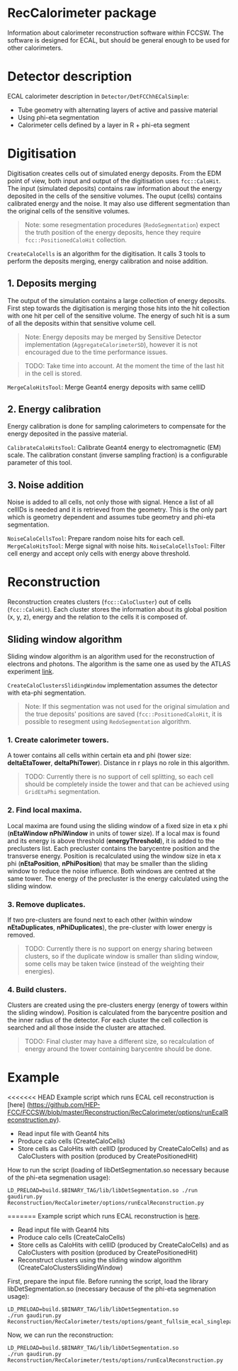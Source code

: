 RecCalorimeter package
===

Information about calorimeter reconstruction software within FCCSW. The software is designed for ECAL, but should be general enough to be used for other calorimeters.

# Detector description

ECAL calorimeter description in `Detector/DetFCChhECalSimple`:

* Tube geometry with alternating layers of active and passive material
* Using phi-eta segmentation
* Calorimeter cells defined by a layer in R + phi-eta segment

# Digitisation

Digitisation creates cells out of simulated energy deposits. From the EDM point of view, both input and output of the digitisation uses `fcc::CaloHit`.
The input (simulated deposits) contains raw information about the energy deposited in the cells of the sensitive volumes.
The ouput (cells) contains calibrated energy and the noise. It may also use different segmentation than the original cells of the sensitive volumes.

> Note: some resegmentation procedures (`RedoSegmentation`) expect the truth position of the energy deposits, hence they require `fcc::PositionedCaloHit` collection.

`CreateCaloCells` is an algorithm for the digitisation. It calls 3 tools to perform the deposits merging, energy calibration and noise addition.

## 1. Deposits merging

The output of the simulation contains a large collection of energy deposits. First step towards the digitisation is merging those hits into the hit collection with one hit per cell of the sensitive volume. The energy of such hit is a sum of all the deposits within that sensitive volume cell.

> Note: Energy deposits may be merged by Sensitive Detector implementation (`AggregateCalorimeterSD`), however it is not encouraged due to the time performance issues.

>TODO: Take time into account. At the moment the time of the last hit in the cell is stored.

`MergeCaloHitsTool`: Merge Geant4 energy deposits with same cellID

## 2. Energy calibration

Energy calibration is done for sampling calorimeters to compensate for the energy deposited in the passive material.

`CalibrateCaloHitsTool`: Calibrate Geant4 energy to electromagnetic (EM) scale. The calibration constant (inverse sampling fraction) is a configurable parameter of this tool.

## 3. Noise addition

Noise is added to all cells, not only those with signal. Hence a list of all cellIDs is needed and it is retrieved from the geometry. This is the only part which is geometry dependent and assumes tube geometry and phi-eta segmentation.

 `NoiseCaloCellsTool`: Prepare random noise hits for each cell.
 `MergeCaloHitsTool`: Merge signal with noise hits.
 `NoiseCaloCellsTool`: Filter cell energy and accept only cells with energy above threshold.


# Reconstruction

Reconstruction creates clusters (`fcc::CaloCluster`) out of cells (`fcc::CaloHit`). Each cluster stores the information about its global position (x, y, z), energy and the relation to the cells it is composed of.

## Sliding window algorithm

Sliding window algorithm is an algorithm used for the reconstruction of electrons and photons. The algorithm is the same one as used by the ATLAS experiment [link](https://cds.cern.ch/record/1099735?ln=de).

`CreateCaloClustersSlidingWindow` implementation assumes the detector with eta-phi segmentation.

> Note: If this segmentation was not used for the original simulation and the true deposits' positions are saved (`fcc::PositionedCaloHit`, it is possible to resegment using `RedoSegmentation` algorithm.

### 1. Create calorimeter towers.

A tower contains all cells within certain eta and phi (tower size: **deltaEtaTower**, **deltaPhiTower**). Distance in r plays no role in this algorithm.

>TODO: Currently there is no support of cell splitting, so each cell should be completely inside the tower and that can be achieved using `GridEtaPhi` segmentation.

### 2. Find local maxima.

Local maxima are found using the sliding window of a fixed size in eta x phi (**nEtaWindow** **nPhiWindow** in units of tower size). If a local max is found and its energy is above threshold (**energyThreshold**), it is added to the preclusters list. Each precluster contains the barycentre position and the transverse energy. Position is recalculated using the window size in eta x phi (**nEtaPosition**, **nPhiPosition**) that may be smaller than the sliding window to reduce the noise influence. Both windows are centred at the same tower. The energy of the precluster is the energy calculated using the sliding window.

### 3. Remove duplicates.

If two pre-clusters are found next to each other (within window **nEtaDuplicates**, **nPhiDuplicates**), the pre-cluster with lower energy is removed.

>TODO: Currently there is no support on energy sharing between clusters, so if the duplicate window is smaller than sliding window, some cells may be taken twice (instead of the weighting their energies).

### 4. Build clusters.

Clusters are created using the pre-clusters energy (energy of towers within the sliding window). Position is calculated from the barycentre position and the inner radius of the detector. For each cluster the cell collection is searched and all those inside the cluster are attached.

>TODO: Final cluster may have a different size, so recalculation of energy around the tower containing barycentre should be done.

# Example

<<<<<<< HEAD
Example script which runs ECAL cell reconstruction is [here] (https://github.com/HEP-FCC/FCCSW/blob/master/Reconstruction/RecCalorimeter/options/runEcalReconstruction.py).
* Read input file with Geant4 hits
* Produce calo cells (CreateCaloCells)
* Store cells as CaloHits with cellID (produced by CreateCaloCells) and as CaloClusters with position (produced by CreatePositionedHit)

How to run the script (loading of libDetSegmentation.so necessary because of the phi-eta segmenation usage):
~~~{.sh}
LD_PRELOAD=build.$BINARY_TAG/lib/libDetSegmentation.so ./run gaudirun.py Reconstruction/RecCalorimeter/options/runEcalReconstruction.py
~~~
=======
Example script which runs ECAL reconstruction is [here](../RecCalorimeter/options/runEcalReconstruction.py).

* Read input file with Geant4 hits
* Produce calo cells (CreateCaloCells)
* Store cells as CaloHits with cellID (produced by CreateCaloCells) and as CaloClusters with position (produced by CreatePositionedHit)
* Reconstruct clusters using the sliding window algorithm (CreateCaloClustersSlidingWindow)

First, prepare the input file. Before running the script, load the library libDetSegmentation.so (necessary because of the phi-eta segmenation usage):
~~~{.sh}
LD_PRELOAD=build.$BINARY_TAG/lib/libDetSegmentation.so
./run gaudirun.py Reconstruction/RecCalorimeter/tests/options/geant_fullsim_ecal_singleparticles.py
~~~

Now, we can run the reconstruction:
~~~{.sh}
LD_PRELOAD=build.$BINARY_TAG/lib/libDetSegmentation.so
./run gaudirun.py Reconstruction/RecCalorimeter/tests/options/runEcalReconstruction.py
~~~
